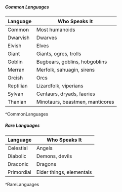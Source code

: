 ##### Common Languages
| Language     | Who Speaks It                   |
| ------------ | ------------------------------- |
| Common       | Most humanoids                  |
| Dwarvish     | Dwarves                         |
| Elvish       | Elves                           |
| Giant        | Giants, ogres, trolls           |
| Goblin       | Bugbears, goblins, hobgoblins   |
| Merran       | Merfolk, sahuagin, sirens       |
| Orcish       | Orcs                            |
| Reptilian    | Lizardfolk, viperians           |
| Sylvan       | Centaurs, dryads, faeries       |
| Thanian      | Minotaurs, beastmen, manticores |
^CommonLanguages

##### Rare Languages
| Language     | Who Speaks It            |
| ------------ | ------------------------ |
| Celestial    | Angels                   |
| Diabolic     | Demons, devils           |
| Draconic     | Dragons                  |
| Primordial   | Elder things, elementals |
^RareLanguages
